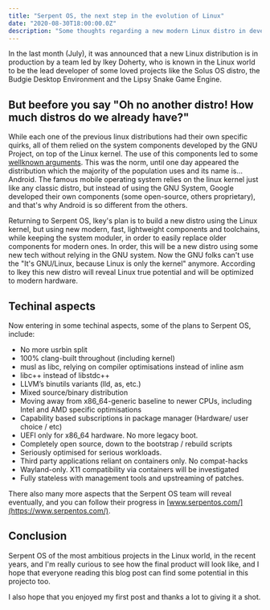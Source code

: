 ```yaml
---
title: "Serpent OS, the next step in the evolution of Linux"
date: "2020-08-30T18:00:00.0Z"
description: "Some thoughts regarding a new modern Linux distro in development"
---
```


In the last month (July), it was announced that a new Linux distribution is in production by a team led by Ikey Doherty, who is known in the Linux world to be the lead developer of some loved projects like the Solus OS distro, the Budgie Desktop Environment and the Lipsy Snake Game Engine.

## But beefore you say "Oh no another distro! How much distros do we already have?"

While each one of the previous linux distributions had their own specific quirks, all of them relied on the system components developed by the GNU Project, on top of the Linux kernel. The use of this components led to some [wellknown arguments](https://en.wikipedia.org/wiki/GNU/Linux_naming_controversy). This was the norm, until one day appeared the distribution which the majority of the population uses and its name is... Android. The famous mobile operating system relies on the linux kernel just like any classic distro, but instead of using the GNU System, Google developed their own components (some open-source, others proprietary), and that's why Android is so different from the others.

Returning to Serpent OS, Ikey's plan is to build a new distro using the Linux kernel, but using new modern, fast, lightweight components and toolchains, while keeping the system moduler, in order to easily replace older components for modern ones. In order, this will be a new distro using some new tech without relying in the GNU system. Now the GNU folks can't use the "It's GNU/Linux, because Linux is only the kernel" anymore. According to Ikey this new distro will reveal Linux true potential and will be optimized to modern hardware.

## Techinal aspects

Now entering in some techinal aspects, some of the plans to Serpent OS, include:
* No more usrbin split
* 100% clang-built throughout (including kernel)
* musl as libc, relying on compiler optimisations instead of inline asm
* libc++ instead of libstdc++
* LLVM’s binutils variants (lld, as, etc.)
* Mixed source/binary distribution
* Moving away from x86_64-generic baseline to newer CPUs, including Intel and AMD specific optimisations
* Capability based subscriptions in package manager (Hardware/ user choice / etc)
* UEFI only for x86_64 hardware. No more legacy boot.
* Completely open source, down to the bootstrap / rebuild scripts
* Seriously optimised for serious workloads.
* Third party applications reliant on containers only. No compat-hacks
* Wayland-only. X11 compatibility via containers will be investigated
* Fully stateless with management tools and upstreaming of patches.

There also many more aspects that the Serpent OS team will reveal eventually, and you can follow their progress in [www.serpentos.com/](https://www.serpentos.com/).

## Conclusion

Serpent OS of the most ambitious projects in the Linux world, in the recent years, and I'm really curious to see how the final product will look like, and I hope that everyone reading this blog post can find some potential in this projecto too.

I also hope that you enjoyed my first post and thanks a lot to giving it a shot.

